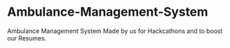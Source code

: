 # Ambulance-Management-System
Ambulance Management System Made by us for Hackcathons and to boost our Resumes.

